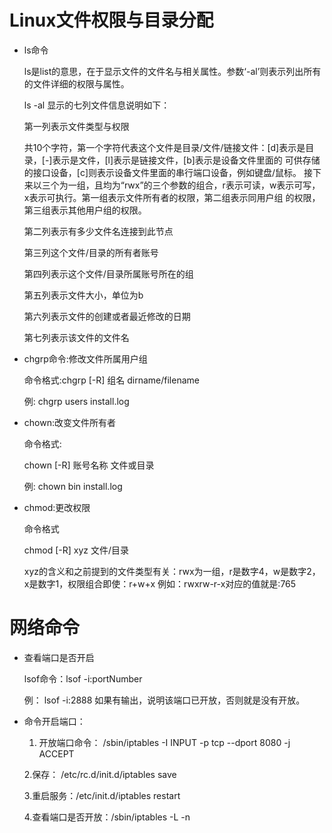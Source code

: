 # Linux文件权限与目录分配

- ls命令

  ls是list的意思，在于显示文件的文件名与相关属性。参数‘-al’则表示列出所有的文件详细的权限与属性。
  
  ls -al 显示的七列文件信息说明如下：
  
  第一列表示文件类型与权限
  
    共10个字符，第一个字符代表这个文件是目录/文件/链接文件：[d]表示是目录，[-]表示是文件，[l]表示是链接文件，[b]表示是设备文件里面的
    可供存储的接口设备，[c]则表示设备文件里面的串行端口设备，例如键盘/鼠标。
    接下来以三个为一组，且均为“rwx”的三个参数的组合，r表示可读，w表示可写，x表示可执行。第一组表示文件所有者的权限，第二组表示同用户组
    的权限，第三组表示其他用户组的权限。
    
  第二列表示有多少文件名连接到此节点
  
  第三列这个文件/目录的所有者账号
  
  第四列表示这个文件/目录所属账号所在的组
 
  第五列表示文件大小，单位为b
 
  第六列表示文件的创建或者最近修改的日期
 
  第七列表示该文件的文件名

- chgrp命令:修改文件所属用户组

  命令格式:chgrp [-R] 组名 dirname/filename
  
  例:
    chgrp users install.log 

- chown:改变文件所有者

  命令格式:
    
    chown [-R] 账号名称 文件或目录
    
    例:
      chown bin install.log
      
 - chmod:更改权限
 
    命令格式
  
    chmod [-R] xyz 文件/目录
    
    xyz的含义和之前提到的文件类型有关：rwx为一组，r是数字4，w是数字2，x是数字1，权限组合即使：r+w+x
    例如：rwxrw-r-x对应的值就是:765
    
# 网络命令

- 查看端口是否开启

  lsof命令：lsof -i:portNumber
  
  例：
    lsof -i:2888
    如果有输出，说明该端口已开放，否则就是没有开放。
    
 - 命令开启端口：
    
    1. 开放端口命令： /sbin/iptables -I INPUT -p tcp --dport 8080 -j ACCEPT

    2.保存：    /etc/rc.d/init.d/iptables save

    3.重启服务：/etc/init.d/iptables restart

    4.查看端口是否开放：/sbin/iptables -L -n
    
